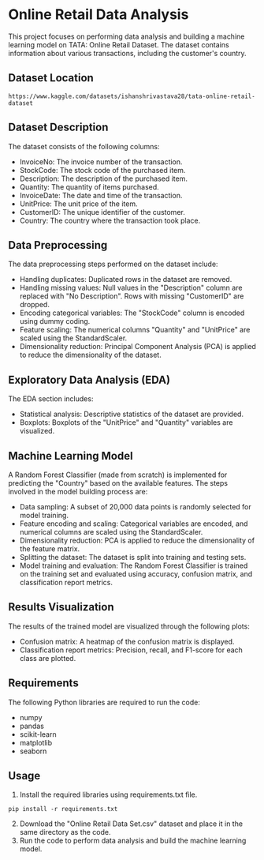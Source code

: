 # Online Retail Data Analysis

This project focuses on performing data analysis and building a machine learning model on TATA: Online Retail Dataset. The dataset contains information about various transactions, including the customer's country.

## Dataset Location
```
https://www.kaggle.com/datasets/ishanshrivastava28/tata-online-retail-dataset
```

## Dataset Description

The dataset consists of the following columns:
- InvoiceNo: The invoice number of the transaction.
- StockCode: The stock code of the purchased item.
- Description: The description of the purchased item.
- Quantity: The quantity of items purchased.
- InvoiceDate: The date and time of the transaction.
- UnitPrice: The unit price of the item.
- CustomerID: The unique identifier of the customer.
- Country: The country where the transaction took place.

## Data Preprocessing

The data preprocessing steps performed on the dataset include:
- Handling duplicates: Duplicated rows in the dataset are removed.
- Handling missing values: Null values in the "Description" column are replaced with "No Description". Rows with missing "CustomerID" are dropped.
- Encoding categorical variables: The "StockCode" column is encoded using dummy coding.
- Feature scaling: The numerical columns "Quantity" and "UnitPrice" are scaled using the StandardScaler.
- Dimensionality reduction: Principal Component Analysis (PCA) is applied to reduce the dimensionality of the dataset.

## Exploratory Data Analysis (EDA)

The EDA section includes:
- Statistical analysis: Descriptive statistics of the dataset are provided.
- Boxplots: Boxplots of the "UnitPrice" and "Quantity" variables are visualized.

## Machine Learning Model

A Random Forest Classifier (made from scratch) is implemented for predicting the "Country" based on the available features. The steps involved in the model building process are:
- Data sampling: A subset of 20,000 data points is randomly selected for model training.
- Feature encoding and scaling: Categorical variables are encoded, and numerical columns are scaled using the StandardScaler.
- Dimensionality reduction: PCA is applied to reduce the dimensionality of the feature matrix.
- Splitting the dataset: The dataset is split into training and testing sets.
- Model training and evaluation: The Random Forest Classifier is trained on the training set and evaluated using accuracy, confusion matrix, and classification report metrics.

## Results Visualization

The results of the trained model are visualized through the following plots:
- Confusion matrix: A heatmap of the confusion matrix is displayed.
- Classification report metrics: Precision, recall, and F1-score for each class are plotted.

## Requirements

The following Python libraries are required to run the code:
- numpy
- pandas
- scikit-learn
- matplotlib
- seaborn

## Usage

1. Install the required libraries using requirements.txt file.
```
pip install -r requirements.txt
```
2. Download the "Online Retail Data Set.csv" dataset and place it in the same directory as the code.
3. Run the code to perform data analysis and build the machine learning model.